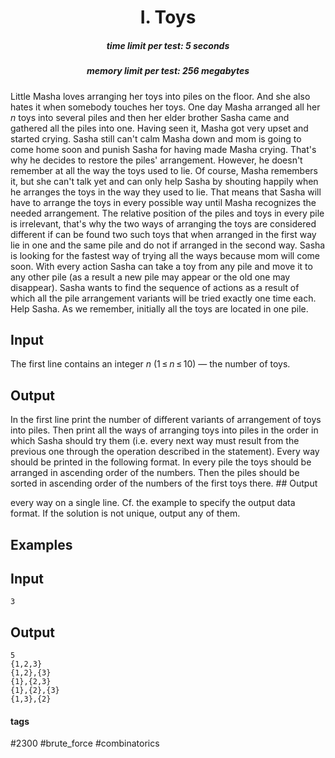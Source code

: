 <h1 style='text-align: center;'> I. Toys</h1>

<h5 style='text-align: center;'>time limit per test: 5 seconds</h5>
<h5 style='text-align: center;'>memory limit per test: 256 megabytes</h5>

Little Masha loves arranging her toys into piles on the floor. And she also hates it when somebody touches her toys. One day Masha arranged all her *n* toys into several piles and then her elder brother Sasha came and gathered all the piles into one. Having seen it, Masha got very upset and started crying. Sasha still can't calm Masha down and mom is going to come home soon and punish Sasha for having made Masha crying. That's why he decides to restore the piles' arrangement. However, he doesn't remember at all the way the toys used to lie. Of course, Masha remembers it, but she can't talk yet and can only help Sasha by shouting happily when he arranges the toys in the way they used to lie. That means that Sasha will have to arrange the toys in every possible way until Masha recognizes the needed arrangement. The relative position of the piles and toys in every pile is irrelevant, that's why the two ways of arranging the toys are considered different if can be found two such toys that when arranged in the first way lie in one and the same pile and do not if arranged in the second way. Sasha is looking for the fastest way of trying all the ways because mom will come soon. With every action Sasha can take a toy from any pile and move it to any other pile (as a result a new pile may appear or the old one may disappear). Sasha wants to find the sequence of actions as a result of which all the pile arrangement variants will be tried exactly one time each. Help Sasha. As we remember, initially all the toys are located in one pile. 

## Input

The first line contains an integer *n* (1 ≤ *n* ≤ 10) — the number of toys.

## Output

In the first line print the number of different variants of arrangement of toys into piles. Then print all the ways of arranging toys into piles in the order in which Sasha should try them (i.e. every next way must result from the previous one through the operation described in the statement). Every way should be printed in the following format. In every pile the toys should be arranged in ascending order of the numbers. Then the piles should be sorted in ascending order of the numbers of the first toys there. ## Output

 every way on a single line. Cf. the example to specify the output data format. If the solution is not unique, output any of them.

## Examples

## Input


```
3  

```
## Output


```
5  
{1,2,3}  
{1,2},{3}  
{1},{2,3}  
{1},{2},{3}  
{1,3},{2}
```


#### tags 

#2300 #brute_force #combinatorics 